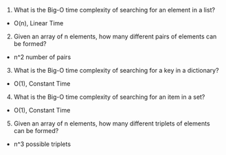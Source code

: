 1) What is the Big-O time complexity of searching for an element in a list?
- O(n), Linear Time 

2) Given an array of n elements, how many different pairs of elements can be formed?
- n^2 number of pairs

3) What is the Big-O time complexity of searching for a key in a dictionary?
- O(1), Constant Time

4) What is the Big-O time complexity of searching for an item in a set?
- O(1), Constant Time

5) Given an array of n elements, how many different triplets of elements can be formed?
- n^3 possible triplets